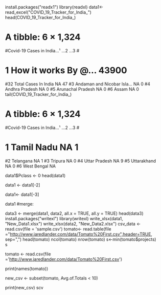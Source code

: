 install.packages("readx1")
library(readxl)
data1<-read_excel("COVID_19_Tracker_for_India_")
head(COVID_19_Tracker_for_India_)
# A tibble: 6 × 1,324
#Covid-19 Cases in India…¹ ...2   ...3
#<chr>                     <chr> <dbl>
# 1 How it works              By @… 43900
#32 Total Cases In India      NA       47
#3 Andaman and Nicobar Isla… NA        0
#4 Andhra Pradesh            NA        0
#5 Arunachal Pradesh         NA        0
#6 Assam                     NA        0
tail(COVID_19_Tracker_for_India_)
# A tibble: 6 × 1,324
#Covid-19 Cases in India…¹ ...2   ...3
#<chr>                     <chr> <dbl>
# 1 Tamil Nadu                NA        1
#2 Telangana                 NA        1
#3 Tripura                   NA        0
#4 Uttar Pradesh             NA        9
#5 Uttarakhand               NA        0
#6 West Bengal               NA  

data1$Pclass <- 0
head(data1)

data1 <- data1[-2]

data1<- data1[-3]


data1
#merge:

data3 <- merge(data1, data2, all.x = TRUE, all.y = TRUE)
head(data3)
install.packages("writexl")
library(writexl)
write_xlsx(data1, "New_Data1.xlsx")
write_xlsx(data2, "New_Data2.xlsx")
csv_data <- read.csv(file = 'sample.csv') 
tomato<- read.table(file ="http://www.jaredlander.com/data/Tomato%20First.csv",header=TRUE, sep=",")
head(tomato)
ncol(tomato)
nrow(tomato)
s<-min(tomato$projects)
s

tomato <- read.csv(file ='http://www.jaredlander.com/data/Tomato%20First.csv') 


print(names(tomato))

new_csv <- subset(tomato, Avg.of.Totals < 10) 


print(new_csv) scv